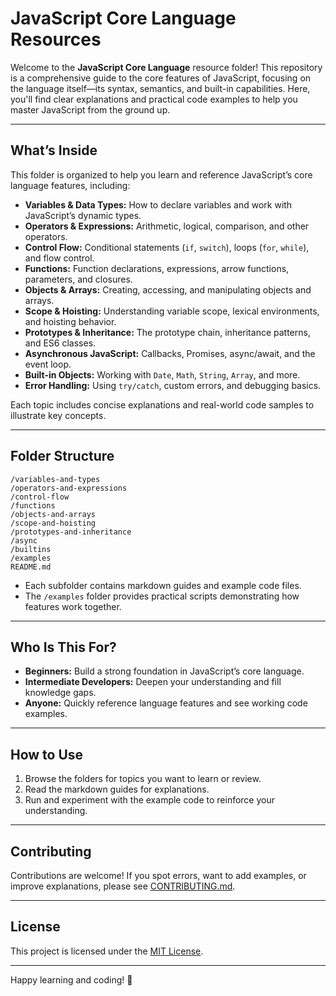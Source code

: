 # JavaScript Core Language Resources

Welcome to the **JavaScript Core Language** resource folder! This repository is a comprehensive guide to the core features of JavaScript, focusing on the language itself—its syntax, semantics, and built-in capabilities. Here, you'll find clear explanations and practical code examples to help you master JavaScript from the ground up.

---

## What’s Inside

This folder is organized to help you learn and reference JavaScript’s core language features, including:

- **Variables & Data Types:** How to declare variables and work with JavaScript’s dynamic types.
- **Operators & Expressions:** Arithmetic, logical, comparison, and other operators.
- **Control Flow:** Conditional statements (`if`, `switch`), loops (`for`, `while`), and flow control.
- **Functions:** Function declarations, expressions, arrow functions, parameters, and closures.
- **Objects & Arrays:** Creating, accessing, and manipulating objects and arrays.
- **Scope & Hoisting:** Understanding variable scope, lexical environments, and hoisting behavior.
- **Prototypes & Inheritance:** The prototype chain, inheritance patterns, and ES6 classes.
- **Asynchronous JavaScript:** Callbacks, Promises, async/await, and the event loop.
- **Built-in Objects:** Working with `Date`, `Math`, `String`, `Array`, and more.
- **Error Handling:** Using `try/catch`, custom errors, and debugging basics.

Each topic includes concise explanations and real-world code samples to illustrate key concepts.

---

## Folder Structure

```
/variables-and-types
/operators-and-expressions
/control-flow
/functions
/objects-and-arrays
/scope-and-hoisting
/prototypes-and-inheritance
/async
/builtins
/examples
README.md
```

- Each subfolder contains markdown guides and example code files.
- The `/examples` folder provides practical scripts demonstrating how features work together.

---

## Who Is This For?

- **Beginners:** Build a strong foundation in JavaScript’s core language.
- **Intermediate Developers:** Deepen your understanding and fill knowledge gaps.
- **Anyone:** Quickly reference language features and see working code examples.

---

## How to Use

1. Browse the folders for topics you want to learn or review.
2. Read the markdown guides for explanations.
3. Run and experiment with the example code to reinforce your understanding.

---

## Contributing

Contributions are welcome! If you spot errors, want to add examples, or improve explanations, please see [CONTRIBUTING.md](CONTRIBUTING.md).

---

## License

This project is licensed under the [MIT License](LICENSE).

---

Happy learning and coding! 🚀
